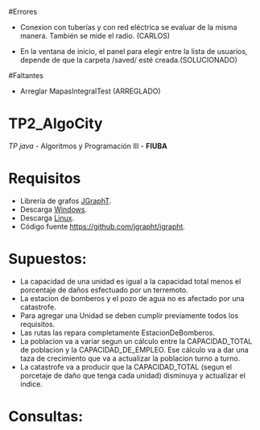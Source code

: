 #Errores

- Conexion con tuberías y con red eléctrica se evaluar de la misma manera.
  También se mide el radio. (CARLOS)
  
- En la ventana de inicio, el panel para elegir entre la lista de usuarios,
  depende de que la carpeta /saved/ esté creada.(SOLUCIONADO)


#Faltantes
- Arreglar MapasIntegralTest (ARREGLADO)


TP2_AlgoCity
============

*TP java* - Algoritmos y Programación III - **FIUBA**

# Requisitos

* Librería de grafos [JGraphT](http://jgrapht.org/).
* Descarga [Windows](http://prdownloads.sourceforge.net/jgrapht/jgrapht-0.9.0.zip?download).
* Descarga [Linux](http://prdownloads.sourceforge.net/jgrapht/jgrapht-0.9.0.tar.gz?download).
* Código fuente  <https://github.com/jgrapht/jgrapht>.

Supuestos:
==========
- La capacidad de una unidad es igual a la capacidad total menos el porcentaje de daños
  esfectuado por un terremoto.
- La estacion de bomberos y el pozo de agua no es afectado por una catastrofe.
- Para agregar una Unidad se deben cumplir previamente todos los requisitos.
- Las rutas las repara completamente EstacionDeBomberos.
- La poblacion va a variar segun un cálculo entre la CAPACIDAD_TOTAL de poblacion
  y la CAPACIDAD_DE_EMPLEO. Ese cálculo va a dar una taza de crecimiento que va a
  actualizar la poblacion turno a turno.
- La catastrofe va a producir que la CAPACIDAD_TOTAL (segun el porcetaje de daño que tenga cada unidad)
  disminuya y actualizar el indice.


Consultas:
==========

